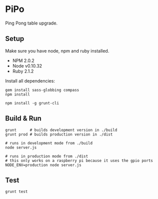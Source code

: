# PiPo
Ping Pong table upgrade.

## Setup
Make sure you have node, npm and ruby installed.

 * NPM 2.0.2
 * Node v0.10.32
 * Ruby 2.1.2

Install all dependencies:
```
gem install sass-globbing compass
npm install

npm install -g grunt-cli
```

## Build & Run
```
grunt      # builds development version in ./build
grunt prod # builds production version in ./dist

# runs in development mode from ./build
node server.js

# runs in production mode from ./dist
# this only works on a raspberry pi because it uses the gpio ports
NODE_ENV=production node server.js
```

## Test
```
grunt test
```
